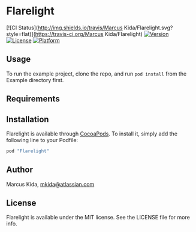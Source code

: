 # Flarelight

[![CI Status](http://img.shields.io/travis/Marcus Kida/Flarelight.svg?style=flat)](https://travis-ci.org/Marcus Kida/Flarelight)
[![Version](https://img.shields.io/cocoapods/v/Flarelight.svg?style=flat)](http://cocoapods.org/pods/Flarelight)
[![License](https://img.shields.io/cocoapods/l/Flarelight.svg?style=flat)](http://cocoapods.org/pods/Flarelight)
[![Platform](https://img.shields.io/cocoapods/p/Flarelight.svg?style=flat)](http://cocoapods.org/pods/Flarelight)

## Usage

To run the example project, clone the repo, and run `pod install` from the Example directory first.

## Requirements

## Installation

Flarelight is available through [CocoaPods](http://cocoapods.org). To install
it, simply add the following line to your Podfile:

```ruby
pod "Flarelight"
```

## Author

Marcus Kida, mkida@atlassian.com

## License

Flarelight is available under the MIT license. See the LICENSE file for more info.
